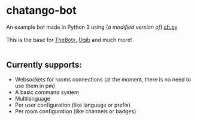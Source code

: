 # chatango-bot
An example bot made in Python 3 using (_a modified version of_) [ch.py](https://github.com/Nullspeaker/ch.py)<br/>
<br/>
This is the base for [TheBotx](https://thebotx.chatango.com/), [Uqib](https://uqib.chatango.com/) and much more!<br/>
<br/>
## Currently supports:
* Websockets for rooms connections (at the moment, there is no need to use them in pm)
* A basic command system
* Multilanguage
* Per user configuration (like language or prefix)
* Per room configuration (like channels or badges)

